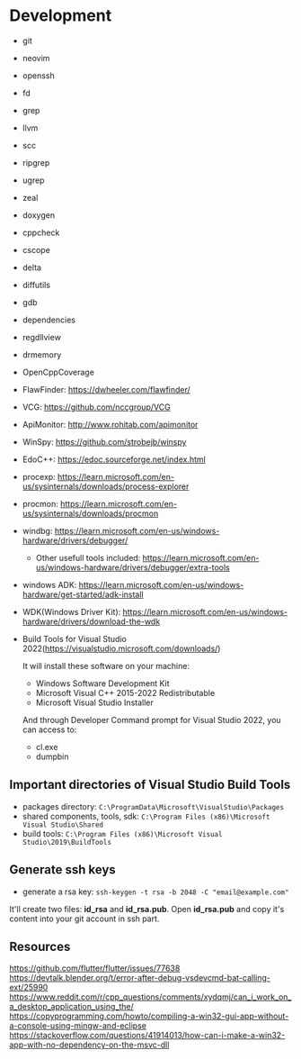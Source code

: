 # Development
- git
- neovim 
- openssh
- fd 
- grep 
- llvm 
- scc
- ripgrep
- ugrep 
- zeal
- doxygen
- cppcheck 
- cscope
- delta
- diffutils 
- gdb 
- dependencies
- regdllview
- drmemory
- OpenCppCoverage
- FlawFinder: https://dwheeler.com/flawfinder/
- VCG: https://github.com/nccgroup/VCG
- ApiMonitor: http://www.rohitab.com/apimonitor
- WinSpy: https://github.com/strobejb/winspy
- EdoC++: https://edoc.sourceforge.net/index.html
- procexp: https://learn.microsoft.com/en-us/sysinternals/downloads/process-explorer
- procmon: https://learn.microsoft.com/en-us/sysinternals/downloads/procmon
- windbg: https://learn.microsoft.com/en-us/windows-hardware/drivers/debugger/
  - Other usefull tools included: https://learn.microsoft.com/en-us/windows-hardware/drivers/debugger/extra-tools
- windows ADK: https://learn.microsoft.com/en-us/windows-hardware/get-started/adk-install
- WDK(Windows Driver Kit): https://learn.microsoft.com/en-us/windows-hardware/drivers/download-the-wdk
- Build Tools for Visual Studio 2022(https://visualstudio.microsoft.com/downloads/)
  
  It will install these software on your machine:
  - Windows Software Development Kit
  - Microsoft Visual C++ 2015-2022 Redistributable
  - Microsoft Visual Studio Installer

  And through Developer Command prompt for Visual Studio 2022, you can access to:
  - cl.exe
  - dumpbin

## Important directories of Visual Studio Build Tools
- packages directory: `C:\ProgramData\Microsoft\VisualStudio\Packages`
- shared components, tools, sdk: `C:\Program Files (x86)\Microsoft Visual Studio\Shared`
- build tools: `C:\Program Files (x86)\Microsoft Visual Studio\2019\BuildTools`

## Generate ssh keys
- generate a rsa key:
  `ssh-keygen -t rsa -b 2048 -C "email@example.com"`

It'll create two files: __id_rsa__ and __id_rsa.pub__.
Open __id_rsa.pub__ and copy it's content into your git account in ssh part.

## Resources
https://github.com/flutter/flutter/issues/77638
https://devtalk.blender.org/t/error-after-debug-vsdevcmd-bat-calling-ext/25990
https://www.reddit.com/r/cpp_questions/comments/xydqmj/can_i_work_on_a_desktop_application_using_the/
https://copyprogramming.com/howto/compiling-a-win32-gui-app-without-a-console-using-mingw-and-eclipse
https://stackoverflow.com/questions/41914013/how-can-i-make-a-win32-app-with-no-dependency-on-the-msvc-dll
